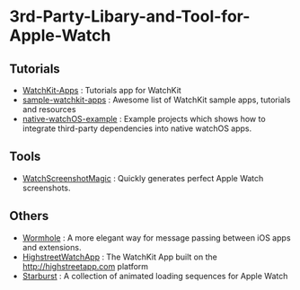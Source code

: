 # 3rd-Party-Libary-and-Tool-for-Apple-Watch

## Tutorials
* [WatchKit-Apps](https://github.com/kostiakoval/WatchKit-Apps) : Tutorials app for WatchKit
* [sample-watchkit-apps](https://github.com/sanketfirodiya/sample-watchkit-apps) : Awesome list of WatchKit sample apps, tutorials and resources
* [native-watchOS-example](https://github.com/neonichu/native-watchOS-example) : Example projects which shows how to integrate third-party dependencies into native watchOS apps.


## Tools
* [WatchScreenshotMagic](https://github.com/Imperiopolis/WatchScreenshotMagic) : Quickly generates perfect Apple Watch screenshots.

## Others
* [Wormhole](https://github.com/nixzhu/Wormhole) : A more elegant way for message passing between iOS apps and extensions.
* [HighstreetWatchApp](https://github.com/GetHighstreet/HighstreetWatchApp) : The WatchKit App built on the http://highstreetapp.com platform
* [Starburst](https://github.com/mobitar/Starburst) : A collection of animated loading sequences for Apple Watch
